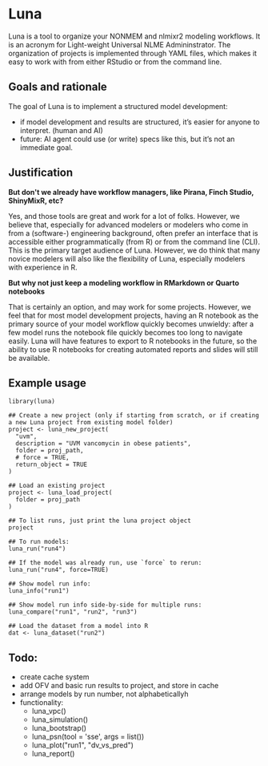 # Luna

Luna is a tool to organize your NONMEM and nlmixr2 modeling workflows. 
It is an acronym for Light-weight Universal NLME Admininstrator. 
The organization of projects is implemented through YAML files, which
makes it easy to work with from either RStudio or from the command line.

## Goals and rationale

The goal of Luna is to implement a structured model development:

- if model development and results are structured, it’s easier for anyone to 
interpret. (human and AI)
- future: AI agent could use (or write) specs like this, but it’s not an immediate goal.

## Justification

__But don't we already have workflow managers, like Pirana, Finch Studio, ShinyMixR, etc?__

Yes, and those tools are great and work for a lot of folks. However, we believe
that, especially for advanced modelers or modelers who come in from a 
(software-) engineering background, often prefer an interface that is accessible
either programmatically (from R) or from the command line (CLI). This is the
primary target audience of Luna. However, we do think that many novice modelers will
also like the flexibility of Luna, especially modelers with experience in R.

__But why not just keep a modeling workflow in RMarkdown or Quarto notebooks__

That is certainly an option, and may work for some projects. However,
we feel that for most model development projects, having an R notebook as the
primary source of your model workflow quickly becomes unwieldy: after a few 
model runs the notebook file quickly becomes too long to navigate easily. Luna
will have features to export to R notebooks in the future, so the ability to
use R notebooks for creating automated reports and slides will still be
available.

## Example usage

```
library(luna)

## Create a new project (only if starting from scratch, or if creating a new Luna project from existing model folder)
project <- luna_new_project(
  "uvm",
  description = "UVM vancomycin in obese patients",
  folder = proj_path,
  # force = TRUE,
  return_object = TRUE
)

## Load an existing project
project <- luna_load_project(
  folder = proj_path
)

## To list runs, just print the luna project object
project

## To run models:
luna_run("run4")

## If the model was already run, use `force` to rerun:
luna_run("run4", force=TRUE)

## Show model run info:
luna_info("run1")

## Show model run info side-by-side for multiple runs:
luna_compare("run1", "run2", "run3")

## Load the dataset from a model into R
dat <- luna_dataset("run2")
```

## Todo:
- create cache system
- add OFV and basic run results to project, and store in cache
- arrange models by run number, not alphabeticallyh
- functionality:
  - luna_vpc()
  - luna_simulation()
  - luna_bootstrap()
  - luna_psn(tool = 'sse', args = list())
  - luna_plot("run1", "dv_vs_pred")
  - luna_report()


